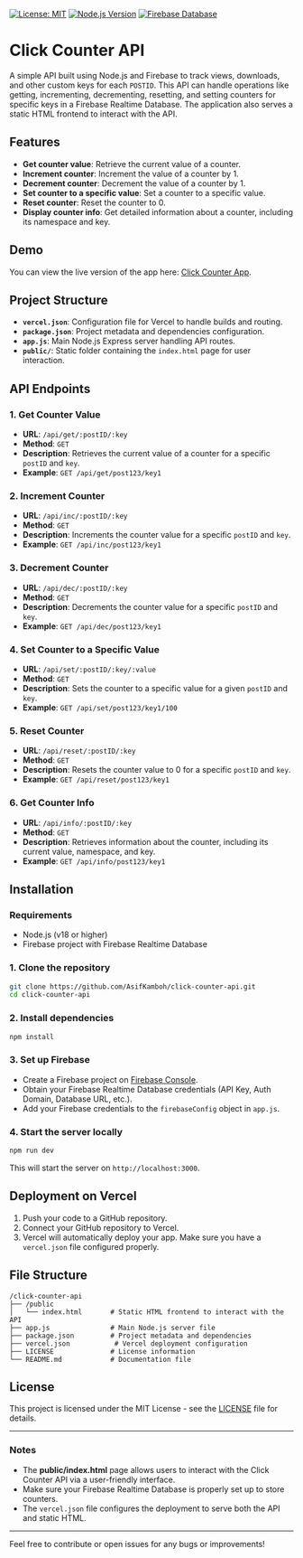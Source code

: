 [![License: MIT](https://img.shields.io/badge/License-MIT-blue.svg)](https://opensource.org/licenses/MIT)
[![Node.js Version](https://img.shields.io/badge/Node.js-%3E%3D%2018.0.0-green.svg)](https://nodejs.org/)
[![Firebase Database](https://img.shields.io/badge/Firebase-Database-yellowgreen.svg)](https://firebase.google.com/docs/database)

# Click Counter API

A simple API built using Node.js and Firebase to track views, downloads, and other custom keys for each `POSTID`. This API can handle operations like getting, incrementing, decrementing, resetting, and setting counters for specific keys in a Firebase Realtime Database. The application also serves a static HTML frontend to interact with the API.

## Features

- **Get counter value**: Retrieve the current value of a counter.
- **Increment counter**: Increment the value of a counter by 1.
- **Decrement counter**: Decrement the value of a counter by 1.
- **Set counter to a specific value**: Set a counter to a specific value.
- **Reset counter**: Reset the counter to 0.
- **Display counter info**: Get detailed information about a counter, including its namespace and key.

## Demo

You can view the live version of the app here: [Click Counter App](https://count.asifkamboh.com/).

## Project Structure

- **`vercel.json`**: Configuration file for Vercel to handle builds and routing.
- **`package.json`**: Project metadata and dependencies configuration.
- **`app.js`**: Main Node.js Express server handling API routes.
- **`public/`**: Static folder containing the `index.html` page for user interaction.

## API Endpoints

### 1. **Get Counter Value**

- **URL**: `/api/get/:postID/:key`
- **Method**: `GET`
- **Description**: Retrieves the current value of a counter for a specific `postID` and `key`.
- **Example**: `GET /api/get/post123/key1`

### 2. **Increment Counter**

- **URL**: `/api/inc/:postID/:key`
- **Method**: `GET`
- **Description**: Increments the counter value for a specific `postID` and `key`.
- **Example**: `GET /api/inc/post123/key1`

### 3. **Decrement Counter**

- **URL**: `/api/dec/:postID/:key`
- **Method**: `GET`
- **Description**: Decrements the counter value for a specific `postID` and `key`.
- **Example**: `GET /api/dec/post123/key1`

### 4. **Set Counter to a Specific Value**

- **URL**: `/api/set/:postID/:key/:value`
- **Method**: `GET`
- **Description**: Sets the counter to a specific value for a given `postID` and `key`.
- **Example**: `GET /api/set/post123/key1/100`

### 5. **Reset Counter**

- **URL**: `/api/reset/:postID/:key`
- **Method**: `GET`
- **Description**: Resets the counter value to 0 for a specific `postID` and `key`.
- **Example**: `GET /api/reset/post123/key1`

### 6. **Get Counter Info**

- **URL**: `/api/info/:postID/:key`
- **Method**: `GET`
- **Description**: Retrieves information about the counter, including its current value, namespace, and key.
- **Example**: `GET /api/info/post123/key1`

## Installation

### Requirements
- Node.js (v18 or higher)
- Firebase project with Firebase Realtime Database

### 1. Clone the repository

```bash
git clone https://github.com/AsifKamboh/click-counter-api.git
cd click-counter-api
```

### 2. Install dependencies

```bash
npm install
```

### 3. Set up Firebase
- Create a Firebase project on [Firebase Console](https://console.firebase.google.com/).
- Obtain your Firebase Realtime Database credentials (API Key, Auth Domain, Database URL, etc.).
- Add your Firebase credentials to the `firebaseConfig` object in `app.js`.

### 4. Start the server locally

```bash
npm run dev
```

This will start the server on `http://localhost:3000`.

## Deployment on Vercel

1. Push your code to a GitHub repository.
2. Connect your GitHub repository to Vercel.
3. Vercel will automatically deploy your app. Make sure you have a `vercel.json` file configured properly.

## File Structure

```
/click-counter-api
├── /public
│   └── index.html       # Static HTML frontend to interact with the API
├── app.js               # Main Node.js server file
├── package.json         # Project metadata and dependencies
├── vercel.json           # Vercel deployment configuration
├── LICENSE              # License information
└── README.md            # Documentation file
```

## License

This project is licensed under the MIT License - see the [LICENSE](LICENSE) file for details.

---

### Notes

- The **public/index.html** page allows users to interact with the Click Counter API via a user-friendly interface.
- Make sure your Firebase Realtime Database is properly set up to store counters.
- The `vercel.json` file configures the deployment to serve both the API and static HTML.

---

Feel free to contribute or open issues for any bugs or improvements!
